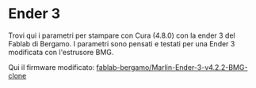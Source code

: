 # Ender 3

Trovi qui i parametri per stampare con Cura (4.8.0) con la ender 3 del Fablab di Bergamo. I parametri sono pensati e testati per una Ender 3 modificata con l'estrusore BMG.

Qui il firmware modificato: [fablab-bergamo/Marlin-Ender-3-v4.2.2-BMG-clone](https://github.com/fablab-bergamo/Marlin-Ender-3-v4.2.2-BMG-clone)

